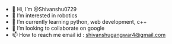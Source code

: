 - 👋 Hi, I’m @Shivanshu0729
- 👀 I’m interested in robotics
- 🌱 I’m currently learning python, web development, c++
- 💞️ I’m looking to collaborate on google
- 📫 How to reach me email id : shivanshugangwar4@gmail.com

<!---
Shivanshu0729/Shivanshu0729 is a ✨ special ✨ repository because its `README.md` (this file) appears on your GitHub profile.
You can click the Preview link to take a look at your changes.
--->
